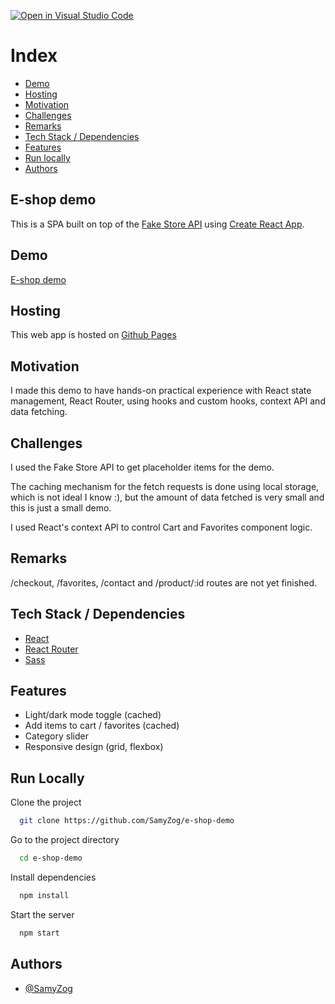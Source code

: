 [![Open in Visual Studio Code](https://open.vscode.dev/badges/open-in-vscode.svg)](https://open.vscode.dev/organization/repository)

# Index

- [Demo](#demo)
- [Hosting](#host)
- [Motivation](#motivation)
- [Challenges](#challenges)
- [Remarks](#remarks)
- [Tech Stack / Dependencies](#deps)
- [Features](#features)
- [Run locally](#run)
- [Authors](#authors)

<h2>E-shop demo</h2>

This is a SPA built on top of the [Fake Store API](https://fakestoreapi.com/) using [Create React App](https://github.com/facebook/create-react-app).

<h2 id="demo">Demo</h2>

[E-shop demo](https://samyzog.github.io/e-shop-demo/)

<h2 id="host">Hosting</h2>

This web app is hosted on [Github Pages](https://pages.github.com/)

<h2 id="motivation">Motivation</h2>

I made this demo to have hands-on practical experience with React state management, React Router, using hooks and custom hooks, context API and data fetching. 

<h2 id="challenges">Challenges</h2>

I used the Fake Store API to get placeholder items for the demo.

The caching mechanism for the fetch requests is done using local storage, which is not ideal I know :), but the amount of data fetched is very small and this is just a small demo.

I used React's context API to control Cart and Favorites component logic.

<h2 id="remarks">Remarks</h2>

/checkout, /favorites, /contact and /product/:id routes are not yet finished.

<h2 id="deps">Tech Stack / Dependencies</h2>

- [React](https://reactjs.org/)
- [React Router](https://reactrouter.com/)
- [Sass](https://sass-lang.com/)

  
<h2 id="features">Features</h2>

- Light/dark mode toggle (cached)
- Add items to cart / favorites (cached)
- Category slider
- Responsive design (grid, flexbox)

  
<h2 id="run">Run Locally</h2>

Clone the project

```bash
  git clone https://github.com/SamyZog/e-shop-demo
```

Go to the project directory

```bash
  cd e-shop-demo
```

Install dependencies

```bash
  npm install
```

Start the server

```bash
  npm start
```

  
<h2 id="authors">Authors</h2>

- [@SamyZog](https://www.github.com/SamyZog)

  
